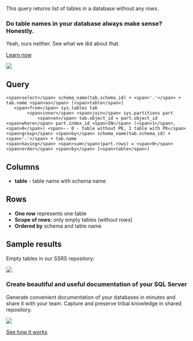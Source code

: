 This query returns list of tables in a database without any rows.

### Do table names in your database always make sense? Honestly.

Yeah, ours neither. See what we did about that.

[Learn now](https://dataedo.com/blog/confused-when-trying-to-work-with-databases?cta=kb-query-table-names)

[![](https://dataedo.com/asset/img/markdown/docs/test-article/edca6a29318bb7640068f5c69a5af4ba.png#center)](https://dataedo.com/blog/confused-when-trying-to-work-with-databases?cta=kb-query-table-names)

## Query

```
<span>select</span> schema_name(tab.schema_id) + <span>'.'</span> + tab.name <span>as</span> [<span>table</span>]
   <span>from</span> sys.tables tab
        <span>inner</span> <span>join</span> sys.partitions part
            <span>on</span> tab.object_id = part.object_id
<span>where</span> part.index_id <span>IN</span> (<span>1</span>, <span>0</span>) <span>-- 0 - table without PK, 1 table with PK</span>
<span>group</span> <span>by</span> schema_name(tab.schema_id) + <span>'.'</span> + tab.name
<span>having</span> <span>sum</span>(part.rows) = <span>0</span>
<span>order</span> <span>by</span> [<span>table</span>]
```

## Columns

-   **table** - table name with schema name

## Rows

-   **One row** represents one table
-   **Scope of rows:** only empty tables (without rows)
-   **Ordered by** schema and table name

## Sample results

Empty tables in our SSRS repository:

![](https://dataedo.com/asset/img/kb/query/sql-server/empty_tables.png)

### Create beautiful and useful documentation of your SQL Server

Generate convenient documentation of your databases in minutes and share it with your team. Capture and preserve tribal knowledge in shared repository.

[![](https://dataedo.com/asset/img/markdown/docs/test-article/30c11fa4b210f11740f56e85ca8bf9c6.gif)](https://demo.dataedo.com/)

[See how it works](https://demo.dataedo.com/)